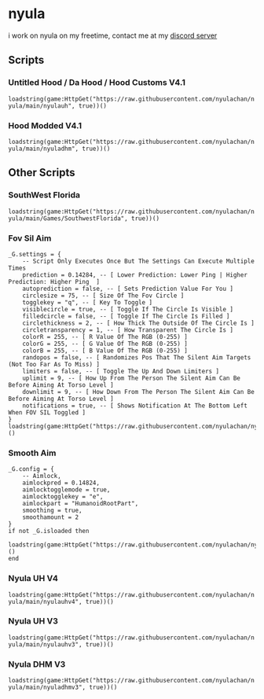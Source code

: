 # nyula
i work on nyula on my freetime, contact me at my [discord server](https://www.discord.gg/AKvFNhfmYk)
## Scripts
### Untitled Hood / Da Hood / Hood Customs V4.1
```loadstring(game:HttpGet("https://raw.githubusercontent.com/nyulachan/nyula/main/nyulauh", true))()```
### Hood Modded V4.1
```loadstring(game:HttpGet("https://raw.githubusercontent.com/nyulachan/nyula/main/nyuladhm", true))()```
## Other Scripts
### SouthWest Florida
```loadstring(game:HttpGet("https://raw.githubusercontent.com/nyulachan/nyula/main/Games/SouthwestFlorida", true))()```
### Fov Sil Aim
```
_G.settings = { 
    -- Script Only Executes Once But The Settings Can Execute Multiple Times
    prediction = 0.14284, -- [ Lower Prediction: Lower Ping | Higher Prediction: Higher Ping  ]
    autoprediction = false, -- [ Sets Prediction Value For You ]
    circlesize = 75, -- [ Size Of The Fov Circle ]
    togglekey = "q", -- [ Key To Toggle ]
    visiblecircle = true, -- [ Toggle If The Circle Is Visible ]
    filledcircle = false, -- [ Toggle If The Circle Is Filled ]
    circlethickness = 2, -- [ How Thick The Outside Of The Circle Is ]
    circletransparency = 1, -- [ How Transparent The Circle Is ]
    colorR = 255, -- [ R Value Of The RGB (0-255) ]
    colorG = 255, -- [ G Value Of The RGB (0-255) ]
    colorB = 255, -- [ B Value Of The RGB (0-255) ]
    randopos = false, -- [ Randomizes Pos That The Silent Aim Targets (Not Too Far As To Miss) ]
    limiters = false, -- [ Toggle The Up And Down Limiters ]
    uplimit = 9, -- [ How Up From The Person The Silent Aim Can Be Before Aiming At Torso Level ]
    downlimit = 9, -- [ How Down From The Person The Silent Aim Can Be Before Aiming At Torso Level ]
    notifications = true, -- [ Shows Notification At The Bottom Left When FOV SIL Toggled ]
}
loadstring(game:HttpGet("https://raw.githubusercontent.com/nyulachan/nyula/main/Standalones/FovSilentAim"))()
```
### Smooth Aim
```
_G.config = {
    -- Aimlock,
    aimlockpred = 0.14824,
    aimlocktogglemode = true,
    aimlocktogglekey = "e",
    aimlockpart = "HumanoidRootPart",
    smoothing = true,
    smoothamount = 2
}
if not _G.isloaded then
    loadstring(game:HttpGet("https://raw.githubusercontent.com/nyulachan/nyula/main/smooth"))()
end
```
### Nyula UH V4
```loadstring(game:HttpGet("https://raw.githubusercontent.com/nyulachan/nyula/main/nyulauhv4", true))()```
### Nyula UH V3
```loadstring(game:HttpGet("https://raw.githubusercontent.com/nyulachan/nyula/main/nyulauhv3", true))()```
### Nyula DHM V3
```loadstring(game:HttpGet("https://raw.githubusercontent.com/nyulachan/nyula/main/nyuladhmv3", true))()```
